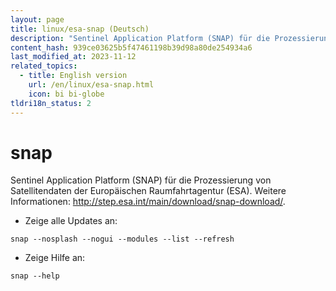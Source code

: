 ```yaml
---
layout: page
title: linux/esa-snap (Deutsch)
description: "Sentinel Application Platform (SNAP) für die Prozessierung von Satellitendaten der Europäischen Raumfahrtagentur (ESA)."
content_hash: 939ce03625b5f47461198b39d98a80de254934a6
last_modified_at: 2023-11-12
related_topics:
  - title: English version
    url: /en/linux/esa-snap.html
    icon: bi bi-globe
tldri18n_status: 2
---
```

# snap

Sentinel Application Platform (SNAP) für die Prozessierung von Satellitendaten der Europäischen Raumfahrtagentur (ESA).
Weitere Informationen: <http://step.esa.int/main/download/snap-download/>.

- Zeige alle Updates an:

`snap --nosplash --nogui --modules --list --refresh`

- Zeige Hilfe an:

`snap --help`
